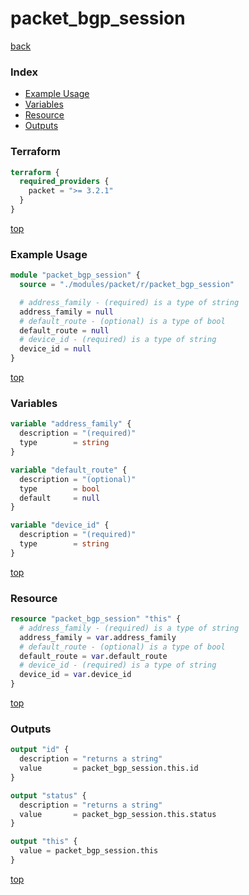 # packet_bgp_session

[back](../packet.md)

### Index

- [Example Usage](#example-usage)
- [Variables](#variables)
- [Resource](#resource)
- [Outputs](#outputs)

### Terraform

```terraform
terraform {
  required_providers {
    packet = ">= 3.2.1"
  }
}
```

[top](#index)

### Example Usage

```terraform
module "packet_bgp_session" {
  source = "./modules/packet/r/packet_bgp_session"

  # address_family - (required) is a type of string
  address_family = null
  # default_route - (optional) is a type of bool
  default_route = null
  # device_id - (required) is a type of string
  device_id = null
}
```

[top](#index)

### Variables

```terraform
variable "address_family" {
  description = "(required)"
  type        = string
}

variable "default_route" {
  description = "(optional)"
  type        = bool
  default     = null
}

variable "device_id" {
  description = "(required)"
  type        = string
}
```

[top](#index)

### Resource

```terraform
resource "packet_bgp_session" "this" {
  # address_family - (required) is a type of string
  address_family = var.address_family
  # default_route - (optional) is a type of bool
  default_route = var.default_route
  # device_id - (required) is a type of string
  device_id = var.device_id
}
```

[top](#index)

### Outputs

```terraform
output "id" {
  description = "returns a string"
  value       = packet_bgp_session.this.id
}

output "status" {
  description = "returns a string"
  value       = packet_bgp_session.this.status
}

output "this" {
  value = packet_bgp_session.this
}
```

[top](#index)